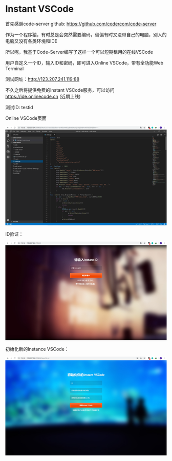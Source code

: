Instant VSCode
==============

首先感谢code-server github: <https://github.com/codercom/code-server>

作为一个程序猿，有时总是会突然需要编码，偏偏有时又没带自己的电脑，别人的电脑又没有各类环境和IDE

所以呢，我基于Code-Server编写了这样一个可以短期租用的在线VSCode

用户自定义一个ID，输入ID和密码，即可进入Online VSCode，带有全功能Web Terminal

测试网址：<http://123.207.241.119:88>

不久之后将提供免费的Instant VSCode服务，可以访问<https://ide.onlinecode.cn>
(近期上线)

测试ID: testid

Online VSCode页面

![](media/9ec6204ece5ff77e800a9867dabcec0b.png)

ID验证：

![](media/0717e0651dea287dfaef1d7c0e72524a.png)

初始化新的Instance VSCode：

![](media/659a2a26b9da16326a556ce68acdcc3a.png)
